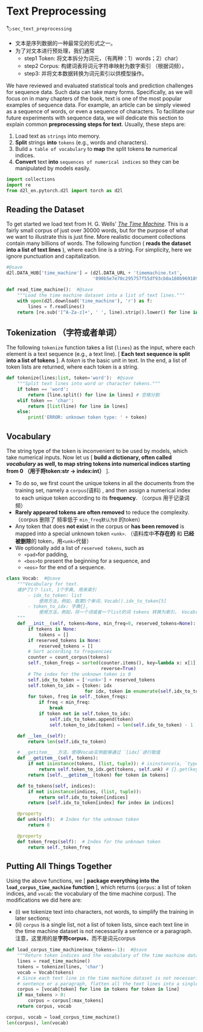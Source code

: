 # Text Preprocessing

:label:`sec_text_preprocessing`

- 文本是序列数据的一种最常见的形式之一。
- 为了对文本进行预处理，我们通常
  - step1 Token: 将文本拆分为词元，（有两种：1）words；2）char）
  - step2 Corpus: 构建词表将词元字符串映射为数字索引 （根据词频），
  - step3: 并将文本数据转换为词元索引以供模型操作。

We have reviewed and evaluated statistical tools and prediction challenges for sequence data. Such data can take many forms. Specifically, as we will focus on in many chapters of the book, text is one of the most popular examples of sequence data. For example, an article can be simply viewed as a sequence of words, or even a sequence of characters. To facilitate our future experiments with sequence data, we will dedicate this section to explain common **preprocessing steps for text**. Usually, these steps are:

1. Load text as `strings` into memory.
2. **Split** strings **into** `tokens` (e.g., words and characters).
3. Build `a table of vocabulary` to **map** the split tokens **to** numerical indices.
4. **Convert** text **into** `sequences of numerical indices` so they can be manipulated by models easily.

```python
import collections
import re
from d2l_en.pytorch.d2l import torch as d2l
```

## Reading the Dataset

To get started we load text from H. G. Wells' [*The Time Machine*](http://www.gutenberg.org/ebooks/35). This is a fairly small corpus of just over 30000 words, but for the purpose of what we want to illustrate this is just fine. More realistic document collections contain many billions of words. The following function ( **reads the dataset into a list of text lines** ), where each line is a string. For simplicity, here we ignore punctuation and capitalization.

```python
#@save
d2l.DATA_HUB['time_machine'] = (d2l.DATA_URL + 'timemachine.txt',
                                '090b5e7e70c295757f55df93cb0a180b9691891a')

def read_time_machine():  #@save
    """Load the time machine dataset into a list of text lines."""
    with open(d2l.download('time_machine'), 'r') as f:
        lines = f.readlines()
    return [re.sub('[^A-Za-z]+', ' ', line).strip().lower() for line in lines]

```

## Tokenization （字符或者单词）

The following `tokenize` function takes a list (`lines`) as the input, where each element is a text sequence (e.g., a text line). [ **Each text sequence is split into a list of tokens** ]. A *token* is the basic unit in text. In the end, a list of token lists are returned, where each token is a string.

```python
def tokenize(lines:list, token='word'):  #@save
    """Split text lines into word or character tokens."""
    if token == 'word':
        return [line.split() for line in lines] # 空格分割
    elif token == 'char':
        return [list(line) for line in lines]
    else:
        print('ERROR: unknown token type: ' + token)
```

## Vocabulary

The string type of the token is inconvenient to be used by models, which take numerical inputs. Now let us [ **build a dictionary, often called *vocabulary* as well, to map string tokens into numerical indices starting from 0 （用于将token:str -> index:int）** ].

- To do so, we first count the unique tokens in all the documents from the training set, namely a  `corpus`(语料) , and then assign a numerical index to each unique token according to its **frequency**. （corpus 用于记录词频）
- **Rarely appeared tokens are often removed** to reduce the complexity. （corpus 删除了 频率低于 `min_freq默认为0` 的token）
- Any token that does **not exist** in the corpus or **has been removed** is mapped into a special unknown token `<unk>`. （语料库中**不存在的** 和 **已经被删除**的 token，用`<unk>`代替）
- We optionally add a list of `reserved tokens`, such as
  - `<pad>`for padding,
  - `<bos>`to present the beginning for a sequence, and
  - `<eos>` for the end of a sequence.

```python
class Vocab:  #@save
    """Vocabulary for text.
    维护了1个 list, 1个字典, 用来索引
        - idx_to_token: list
            使用方法，例如，取第5个单词，Vocab().idx_to_token[5]
        - token_to_idx: 字典{}, 
            使用方法，例如，将一个词或者一个list的词 tokens 转换为索引， Vocab()[tokens]
    """
    def __init__(self, tokens=None, min_freq=0, reserved_tokens=None):
        if tokens is None:
            tokens = []
        if reserved_tokens is None:
            reserved_tokens = []
        # Sort according to frequencies
        counter = count_corpus(tokens)
        self._token_freqs = sorted(counter.items(), key=lambda x: x[1],
                                   reverse=True)
        # The index for the unknown token is 0
        self.idx_to_token = ['<unk>'] + reserved_tokens
        self.token_to_idx = {token: idx
                             for idx, token in enumerate(self.idx_to_token)}
        for token, freq in self._token_freqs:
            if freq < min_freq:
                break
            if token not in self.token_to_idx:
                self.idx_to_token.append(token)
                self.token_to_idx[token] = len(self.idx_to_token) - 1

    def __len__(self):
        return len(self.idx_to_token)

    # __getitem__  方法，使得Vocab实例能够通过 `[idx]`进行取值
    def __getitem__(self, tokens):
        if not isinstance(tokens, (list, tuple)): # isinstance(a, `type b`), return type(a)==b
            return self.token_to_idx.get(tokens, self.unk) # {}.get(key, default value) 方法，查询key, 如没有则返回 default value
        return [self.__getitem__(token) for token in tokens]

    def to_tokens(self, indices):
        if not isinstance(indices, (list, tuple)):
            return self.idx_to_token[indices]
        return [self.idx_to_token[index] for index in indices]

    @property
    def unk(self):  # Index for the unknown token
        return 0

    @property
    def token_freqs(self):  # Index for the unknown token
        return self._token_freq
```

## Putting All Things Together

Using the above functions, we [ **package everything into the `load_corpus_time_machine` function** ], which returns (`corpus`: a list of token indices, and `vocab`: the vocabulary of the time machine corpus). The modifications we did here are:

- (i) we tokenize text into characters, not words, to simplify the training in later sections;
- (ii) `corpus` is a single list, not a list of token lists, since each text line in the time machine dataset is not necessarily a sentence or a paragraph. 注意，这里用的是**字符corpus**，而不是词元corpus

```py
def load_corpus_time_machine(max_tokens=-1):  #@save
    """Return token indices and the vocabulary of the time machine dataset."""
    lines = read_time_machine()
    tokens = tokenize(lines, 'char')
    vocab = Vocab(tokens)
    # Since each text line in the time machine dataset is not necessarily a
    # sentence or a paragraph, flatten all the text lines into a single list
    corpus = [vocab[token] for line in tokens for token in line]
    if max_tokens > 0:
        corpus = corpus[:max_tokens]
    return corpus, vocab

corpus, vocab = load_corpus_time_machine()
len(corpus), len(vocab)
```
